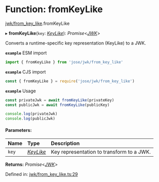 # Function: fromKeyLike

[jwk/from_key_like](../modules/jwk_from_key_like.md).fromKeyLike

▸ **fromKeyLike**(`key`: [*KeyLike*](../types/types.keylike.md)): *Promise*<[*JWK*](../interfaces/types.jwk.md)\>

Converts a runtime-specific key representation (KeyLike) to a JWK.

**`example`** ESM import
```js
import { fromKeyLike } from 'jose/jwk/from_key_like'
```

**`example`** CJS import
```js
const { fromKeyLike } = require('jose/jwk/from_key_like')
```

**`example`** Usage
```js
const privateJwk = await fromKeyLike(privateKey)
const publicJwk = await fromKeyLike(publicKey)

console.log(privateJwk)
console.log(publicJwk)
```

#### Parameters:

Name | Type | Description |
:------ | :------ | :------ |
`key` | [*KeyLike*](../types/types.keylike.md) | Key representation to transform to a JWK.    |

**Returns:** *Promise*<[*JWK*](../interfaces/types.jwk.md)\>

Defined in: [jwk/from_key_like.ts:29](https://github.com/panva/jose/blob/v3.11.5/src/jwk/from_key_like.ts#L29)
